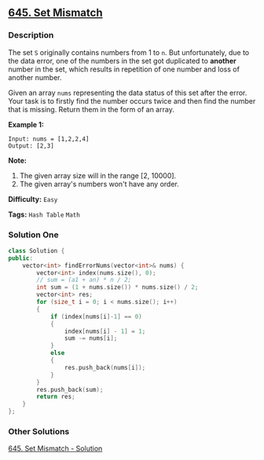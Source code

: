 ## [645. Set Mismatch](https://leetcode.com/problems/set-mismatch/tabs/description)

### Description

The set `S` originally contains numbers from 1 to `n`. But unfortunately, due to the data error, one of the numbers in the set got duplicated to **another** number in the set, which results in repetition of one number and loss of another number.

Given an array `nums` representing the data status of this set after the error. Your task is to firstly find the number occurs twice and then find the number that is missing. Return them in the form of an array.

**Example 1:**

```
Input: nums = [1,2,2,4]
Output: [2,3]

```

**Note:**

1. The given array size will in the range [2, 10000].
2. The given array's numbers won't have any order.

**Difficulty:** `Easy`

**Tags:** `Hash Table` `Math`

### Solution One

```c++
class Solution {
public:
    vector<int> findErrorNums(vector<int>& nums) {
        vector<int> index(nums.size(), 0);
        // sum = (a1 + an) * n / 2;
        int sum = (1 + nums.size()) * nums.size() / 2;
        vector<int> res;
        for (size_t i = 0; i < nums.size(); i++)
        {
            if (index[nums[i]-1] == 0)
            {
                index[nums[i] - 1] = 1;
                sum -= nums[i];
            }
            else
            {
                res.push_back(nums[i]);
            }
        }
        res.push_back(sum);
        return res;
    }
};
```

### Other Solutions

[645. Set Mismatch - Solution](https://leetcode.com/problems/set-mismatch/solution/)
